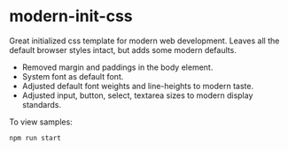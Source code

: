 # modern-init-css

Great initialized css template for modern web development.
Leaves all the default browser styles intact, but adds some modern defaults.

- Removed margin and paddings in the body element.
- System font as default font.
- Adjusted default font weights and line-heights to modern taste.
- Adjusted input, button, select, textarea sizes to modern display standards.

To view samples:

```
npm run start
```